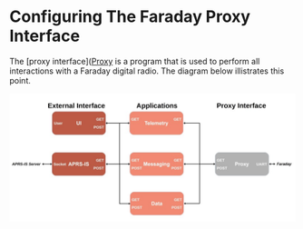 
# Configuring The Faraday Proxy Interface

The [proxy interface]([Proxy](../../../../proxy) is a program that is used to perform all interactions with a Faraday digital radio. The diagram below illistrates this point.

![Faraday Software Architecture](Images/FaradayProxyBlocks.jpg "Faraday Software Architecture")

